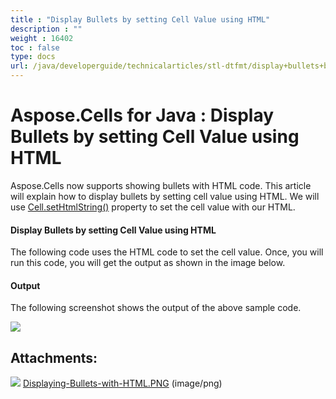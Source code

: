 ```yaml
---
title : "Display Bullets by setting Cell Value using HTML" 
description : "" 
weight : 16402 
toc : false
type: docs
url: /java/developerguide/technicalarticles/stl-dtfmt/display+bullets+by+setting+cell+value+using+html/
---
```


# Aspose.Cells for Java : Display Bullets by setting Cell Value using HTML


Aspose.Cells now supports showing bullets with HTML code. This article will explain how to display bullets by setting cell value using HTML. We will use [Cell.setHtmlString()](https://apireference.aspose.com/java/cells/com.aspose.cells/cell#HtmlString) property to set the cell value with our HTML.

#### Display Bullets by setting Cell Value using HTML

The following code uses the HTML code to set the cell value. Once, you will run this code, you will get the output as shown in the image below.


#### Output

The following screenshot shows the output of the above sample code.

![](https://docs2.aspose.com/cells/java/attachments/5276663/5473010.png)

## Attachments:

![](https://docs2.aspose.com/cells/java/images/icons/bullet_blue.gif) [Displaying-Bullets-with-HTML.PNG](https://docs2.aspose.com/cells/java/attachments/5276663/5473010.png) (image/png)  

